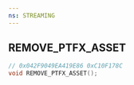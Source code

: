 ```yaml
---
ns: STREAMING
---
```

## REMOVE_PTFX_ASSET

```c
// 0x042F9049EA419E86 0xC10F178C
void REMOVE_PTFX_ASSET();
```

